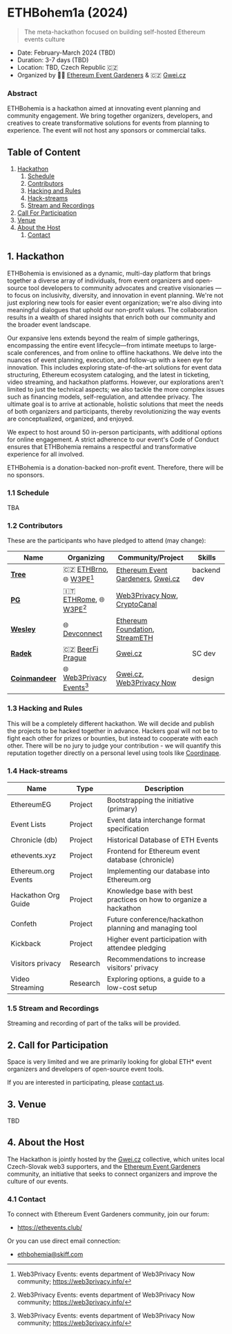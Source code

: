 # ETHBohem1a (2024)

> The meta-hackathon focused on building self-hosted Ethereum events culture

- Date: February-March 2024 (TBD)
- Duration: 3-7 days (TBD)
- Location: TBD, Czech Republic 🇨🇿
- Organized by 👨‍🌾 [Ethereum Event Gardeners](https://ethevents.club/) & 🇨🇿 [Gwei.cz](https://gwei.cz/)

### Abstract

ETHBohemia is a hackathon aimed at innovating event planning and community engagement. We bring together organizers, developers, and creatives to create transformative solutions for events from planning to experience. The event will not host any sponsors or commercial talks.

## Table of Content

1. [Hackathon](#1-hackathon)
   1. [Schedule](#11-schedule)
   2. [Contributors](#12-contributors)
   3. [Hacking and Rules](#13-hacking-and-rules)
   4. [Hack-streams](#14-hack-streams)
   5. [Stream and Recordings](#15-stream-and-recordings)
3. [Call For Participation](#2-call-for-participation)
4. [Venue](#3-venue)
5. [About the Host](#4-about-the-host)
   1. [Contact](#41-contact)

## 1. Hackathon

ETHBohemia is envisioned as a dynamic, multi-day platform that brings together a diverse array of individuals, from event organizers and open-source tool developers to community advocates and creative visionaries — to focus on inclusivity, diversity, and innovation in event planning. We're not just exploring new tools for easier event organization; we're also diving into meaningful dialogues that uphold our non-profit values. The collaboration results in a wealth of shared insights that enrich both our community and the broader event landscape.

Our expansive lens extends beyond the realm of simple gatherings, encompassing the entire event lifecycle—from intimate meetups to large-scale conferences, and from online to offline hackathons. We delve into the nuances of event planning, execution, and follow-up with a keen eye for innovation. This includes exploring state-of-the-art solutions for event data structuring, Ethereum ecosystem cataloging, and the latest in ticketing, video streaming, and hackathon platforms. However, our explorations aren't limited to just the technical aspects; we also tackle the more complex issues such as financing models, self-regulation, and attendee privacy. The ultimate goal is to arrive at actionable, holistic solutions that meet the needs of both organizers and participants, thereby revolutionizing the way events are conceptualized, organized, and enjoyed.

We expect to host around 50 in-person participants, with additional options for online engagement. A strict adherence to our event's Code of Conduct ensures that ETHBohemia remains a respectful and transformative experience for all involved.

ETHBohemia is a donation-backed non-profit event. Therefore, there will be no sponsors.

### 1.1 Schedule

TBA

### 1.2 Contributors

These are the participants who have pledged to attend (may change):

| Name | Organizing | Community/Project | Skills |
| --- | --- | --- | --- |
| **[Tree](https://warpcast.com/tree)** | 🇨🇿 [ETHBrno](https://ethbrno.cz/), 🌐 [W3PE](https://github.com/web3privacy/events)[^1] | [Ethereum Event Gardeners](https://ethevents.club/), [Gwei.cz](https://gwei.cz/) | backend dev |
| **[PG](https://twitter.com/PG_CDG)** | 🇮🇹 [ETHRome](https://www.ethrome.org/), 🌐 [W3PE](https://github.com/web3privacy/events)[^1] | [Web3Privacy Now](https://web3privacy.info/), [CryptoCanal](https://www.cryptocanal.org/) | |
| **[Wesley](https://twitter.com/wslyvh)** | 🌐 [Devconnect](https://devconnect.org/) | [Ethereum Foundation](https://ethereum.foundation/), [StreamETH](https://streameth.org/) | |
| **[Radek](https://twitter.com/radk)** | 🇨🇿 [BeerFi Prague](https://beerfi.gwei.cz/) | [Gwei.cz](https://gwei.cz/) | SC dev |
| **[Coinmandeer](https://twitter.com/KeenOfCoin)** | 🌐 [Web3Privacy Events](https://github.com/web3privacy/events)[^1] | [Gwei.cz](https://gwei.cz/), [Web3Privacy Now](https://web3privacy.info/) | design |

[^1]: Web3Privacy Events: events department of Web3Privacy Now community; https://web3privacy.info/

### 1.3 Hacking and Rules

This will be a completely different hackathon. We will decide and publish the projects to be hacked together in advance. Hackers goal will not be to fight each other for prizes or bounties, but instead to cooperate with each other. There will be no jury to judge your contribution - we will quantify this reputation together directly on a personal level using tools like [Coordinape](https://coordinape.com/).

### 1.4 Hack-streams

| Name           | Type               | Description                                       |
| ---            | ---                | ---                                               |
| EthereumEG     | Project            | Bootstrapping the initiative (primary)           |
| Event Lists    | Project            | Event data interchange format specification      |
| Chronicle (db) | Project            | Historical Database of ETH Events                |
| ethevents.xyz  | Project            | Frontend for Ethereum event database (chronicle)  |
| Ethereum.org Events | Project        | Implementing our database into Ethereum.org     |
| Hackathon Org Guide | Project        | Knowledge base with best practices on how to organize a hackathon |
| Confeth        | Project            | Future conference/hackathon planning and managing tool |
| Kickback       | Project            | Higher event participation with attendee pledging |
| Visitors privacy | Research          | Recommendations to increase visitors' privacy    |
| Video Streaming | Research          | Exploring options, a guide to a low-cost setup   |


### 1.5 Stream and Recordings

Streaming and recording of part of the talks will be provided.

## 2. Call for Participation

Space is very limited and we are primarily looking for global ETH* event organizers and developers of open-source event tools.

If you are interested in participating, please [contact us](mailto:ethbohemia@skiff.com).

## 3. Venue

TBD

## 4. About the Host

The Hackathon is jointly hosted by the [Gwei.cz](https://gwei.cz) collective, which unites local Czech-Slovak web3 supporters, and the [Ethereum Event Gardeners](https://ethevents.club) community, an initiative that seeks to connect organizers and improve the culture of our events.

### 4.1 Contact

To connect with Ethereum Event Gardeners community, join our forum:
- https://ethevents.club/

Or you can use direct email connection:
- ethbohemia@skiff.com

